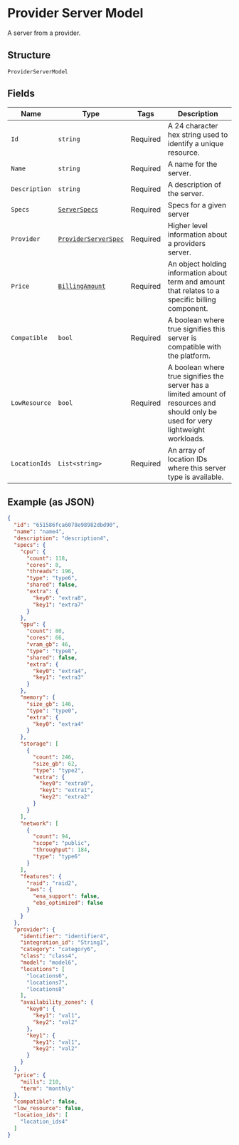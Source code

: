 
# Provider Server Model

A server from a provider.

## Structure

`ProviderServerModel`

## Fields

| Name | Type | Tags | Description |
|  --- | --- | --- | --- |
| `Id` | `string` | Required | A 24 character hex string used to identify a unique resource. |
| `Name` | `string` | Required | A name for the server. |
| `Description` | `string` | Required | A description of the server. |
| `Specs` | [`ServerSpecs`](../../doc/models/server-specs.md) | Required | Specs for a given server |
| `Provider` | [`ProviderServerSpec`](../../doc/models/provider-server-spec.md) | Required | Higher level information about a providers server. |
| `Price` | [`BillingAmount`](../../doc/models/billing-amount.md) | Required | An object holding information about term and amount that relates to a specific billing component. |
| `Compatible` | `bool` | Required | A boolean where true signifies this server is compatible with the platform. |
| `LowResource` | `bool` | Required | A boolean where true signifies the server has a limited amount of resources and should only be used for very lightweight workloads. |
| `LocationIds` | `List<string>` | Required | An array of location IDs where this server type is available. |

## Example (as JSON)

```json
{
  "id": "651586fca6078e98982dbd90",
  "name": "name4",
  "description": "description4",
  "specs": {
    "cpu": {
      "count": 118,
      "cores": 8,
      "threads": 196,
      "type": "type6",
      "shared": false,
      "extra": {
        "key0": "extra8",
        "key1": "extra7"
      }
    },
    "gpu": {
      "count": 80,
      "cores": 66,
      "vram_gb": 46,
      "type": "type8",
      "shared": false,
      "extra": {
        "key0": "extra4",
        "key1": "extra3"
      }
    },
    "memory": {
      "size_gb": 146,
      "type": "type0",
      "extra": {
        "key0": "extra4"
      }
    },
    "storage": [
      {
        "count": 246,
        "size_gb": 62,
        "type": "type2",
        "extra": {
          "key0": "extra0",
          "key1": "extra1",
          "key2": "extra2"
        }
      }
    ],
    "network": [
      {
        "count": 94,
        "scope": "public",
        "throughput": 184,
        "type": "type6"
      }
    ],
    "features": {
      "raid": "raid2",
      "aws": {
        "ena_support": false,
        "ebs_optimized": false
      }
    }
  },
  "provider": {
    "identifier": "identifier4",
    "integration_id": "String1",
    "category": "category6",
    "class": "class4",
    "model": "model6",
    "locations": [
      "locations6",
      "locations7",
      "locations8"
    ],
    "availability_zones": {
      "key0": {
        "key1": "val1",
        "key2": "val2"
      },
      "key1": {
        "key1": "val1",
        "key2": "val2"
      }
    }
  },
  "price": {
    "mills": 210,
    "term": "monthly"
  },
  "compatible": false,
  "low_resource": false,
  "location_ids": [
    "location_ids4"
  ]
}
```

